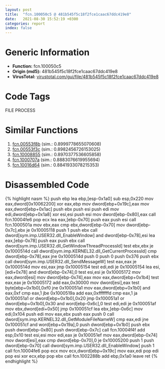 ```yaml
---
layout: post
title:  "fcn.100050c5 @ 481b545f5c18f2fce1caac67ddc419e8"
date:   2021-08-30 15:52:19 +0300
categories: report
index: false
---
```


# Generic Information
- **Function:** fcn.100050c5
- **Origin (md5):** 481b545f5c18f2fce1caac67ddc419e8
- **VirusTotal:** [virustotal.com/gui/file/481b545f5c18f2fce1caac67ddc419e8][virustotal_ref]

# Code Tags
<span class="tag" id="FILE">FILE</span>
<span class="tag" id="PROCESS">PROCESS</span>


# Similar Functions

1. [fcn.00553f8b][similar_1_ref] (sim.: 0.8999778655070608)
2. [fcn.00553f3c][similar_2_ref] (sim.: 0.8982456726153025)
3. [fcn.10008855][similar_3_ref] (sim.: 0.8970377536605858)
4. [fcn.1000707a][similar_4_ref] (sim.: 0.8883076619955694)
5. [fcn.10016d64][similar_5_ref] (sim.: 0.8841933078215353)


# Disassembled Code

{% highlight nasm %}
push ebp
lea ebp,[esp-0x1a0]
sub esp,0x220
mov eax,dword[0x10062200]
xor eax,ebp
mov dword[ebp+0x19c],eax
mov eax,dword[ebp+0x1ac]
push ebx
push esi
push edi
mov edi,dword[ebp+0x1a8]
xor esi,esi
push esi
mov dword[ebp-0x80],eax
call fcn.10004fe6
pop ecx
lea eax,[ebp-0x70]
push eax
push esi
call fcn.1000501a
mov ebx,eax
cmp ebx,dword[ebp-0x70]
mov dword[ebp-0x7c],ebx
je 0x10005118
push 1
push ebx
call dword[sym.imp.USER32.dll_EnableWindow]
and dword[ebp-0x78],esi
lea eax,[ebp-0x78]
push eax
push ebx
call dword[sym.imp.USER32.dll_GetWindowThreadProcessId]
test ebx,ebx
je 0x1000514d
call dword[sym.imp.KERNEL32.dll_GetCurrentProcessId]
cmp dword[ebp-0x78],eax
jne 0x1000514d
push 0
push 0
push 0x376
push ebx
call dword[sym.imp.USER32.dll_SendMessageW]
test eax,eax
je 0x1000514d
mov esi,eax
jmp 0x10005154
test edi,edi
je 0x10005154
lea esi,[edi+0x78]
and dword[ebp-0x74],0
test esi,esi
je 0x10005172
mov eax,dword[esi]
mov dword[ebp-0x74],eax
mov eax,dword[ebp+0x1b4]
test eax,eax
je 0x10005172
add eax,0x30000
mov dword[esi],eax
test byte[ebp+0x1b0],0xf0
jne 0x100051a1
mov eax,dword[ebp+0x1b0]
and eax,0xf
cmp eax,1
jbe 0x1000519a
add eax,0xfffffffd
cmp eax,1
ja 0x100051a1
or dword[ebp+0x1b0],0x20
jmp 0x100051a1
or dword[ebp+0x1b0],0x30
and word[ebp-0x6c],0
test edi,edi
je 0x100051af
mov ebx,dword[edi+0x50]
jmp 0x100051cf
lea ebx,[ebp-0x6c]
mov edi,0x104
push edi
mov eax,ebx
push eax
push 0
call dword[sym.imp.KERNEL32.dll_GetModuleFileNameW]
cmp eax,edi
jne 0x100051cf
and word[ebp+0x19a],0
push dword[ebp+0x1b0]
push ebx
push dword[ebp-0x80]
push dword[ebp-0x7c]
call fcn.10004f4f
add esp,0x10
test esi,esi
mov edi,eax
je 0x100051ef
mov eax,dword[ebp-0x74]
mov dword[esi],eax
cmp dword[ebp-0x70],0
je 0x10005200
push 1
push dword[ebp-0x70]
call dword[sym.imp.USER32.dll_EnableWindow]
push 1
call fcn.10004fe6
pop ecx
mov ecx,dword[ebp+0x19c]
mov eax,edi
pop edi
pop esi
xor ecx,ebp
pop ebx
call fcn.1002288b
add ebp,0x1a0
leave 
ret 
{% endhighlight %}


[similar_1_ref]: /report/fcn.00553f8b@14b20b07906a36e23f2230c8042160f2
[similar_2_ref]: /report/fcn.00553f3c@c60344b51fa39a329b92557d24ff7670
[similar_3_ref]: /report/fcn.10008855@e5d49e0823e602f2ee948ac39d32c1eb
[similar_4_ref]: /report/fcn.1000707a@481b545f5c18f2fce1caac67ddc419e8
[similar_5_ref]: /report/fcn.10016d64@481b545f5c18f2fce1caac67ddc419e8
[virustotal_ref]: https://www.virustotal.com/gui/file/481b545f5c18f2fce1caac67ddc419e8